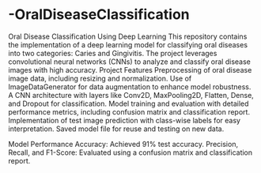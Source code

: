 # -OralDiseaseClassification
Oral Disease Classification Using Deep Learning This repository contains the implementation of a deep learning model for classifying oral diseases into two categories: Caries and Gingivitis. The project leverages convolutional neural networks (CNNs) to analyze and classify oral disease images with high accuracy.
Project Features
Preprocessing of oral disease image data, including resizing and normalization.
Use of ImageDataGenerator for data augmentation to enhance model robustness.
A CNN architecture with layers like Conv2D, MaxPooling2D, Flatten, Dense, and Dropout for classification.
Model training and evaluation with detailed performance metrics, including confusion matrix and classification report.
Implementation of test image prediction with class-wise labels for easy interpretation.
Saved model file for reuse and testing on new data.


Model Performance
Accuracy: Achieved 91% test accuracy.
Precision, Recall, and F1-Score: Evaluated using a confusion matrix and classification report.
